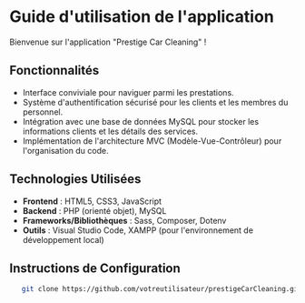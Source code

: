 # Guide d'utilisation de l'application

Bienvenue sur l'application "Prestige Car Cleaning" !

## Fonctionnalités

- Interface conviviale pour naviguer parmi les prestations.
- Système d'authentification sécurisé pour les clients et les membres du personnel.
- Intégration avec une base de données MySQL pour stocker les informations clients et les détails des services.
- Implémentation de l'architecture MVC (Modèle-Vue-Contrôleur) pour l'organisation du code.

## Technologies Utilisées

- **Frontend** : HTML5, CSS3, JavaScript
- **Backend** : PHP (orienté objet), MySQL
- **Frameworks/Bibliothèques** : Sass, Composer, Dotenv
- **Outils** : Visual Studio Code, XAMPP (pour l'environnement de développement local)

## Instructions de Configuration

```bash
   git clone https://github.com/votreutilisateur/prestigeCarCleaning.git